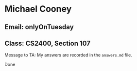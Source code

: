 # Michael Cooney
## Email: onlyOnTuesday
## Class: CS2400, Section 107

Message to TA: My answers are recorded in the `answers.md` file.

Done